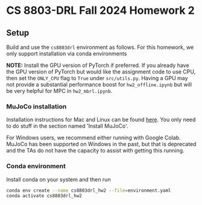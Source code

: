 # CS 8803-DRL Fall 2024 Homework 2

## Setup
Build and use the `cs8803drl` environment as follows. For this homework, we only support installation via conda environments

**NOTE:** Install the GPU version of PyTorch if preferred. If you already have the GPU version of PyTorch but would like the assignment code to use CPU, then set the `ONLY_CPU` flag to `True` under `src/utils.py`. Having a GPU may not provide a substantial performance boost for `hw2_offline.ipynb` but will be very helpful for MPC in `hw2_mbrl.ipynb`.


### MuJoCo installation
Installation instructions for Mac and Linux can be found [here](https://gicthub.com/openai/mujoco-py?tab=readme-ov-file#install-mujoco). You only need to do stuff in the section named 'Install MuJoCo'. 

For Windows users, we recommend either running with Google Colab. MuJoCo has been supported on Windows in the past, but that is deprecated and the TAs do not have the capacity to assist with getting this running.

### Conda environment
Install conda on your system and then run
```bash
conda env create --name cs8803drl_hw2 --file=environment.yaml
conda activate cs8803drl_hw2
```
